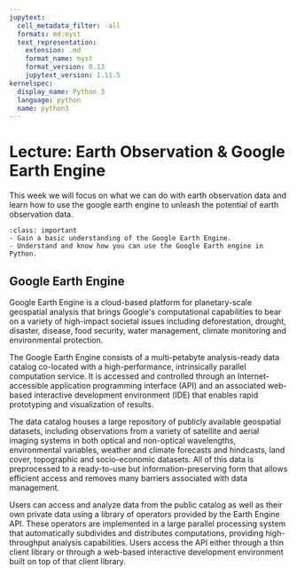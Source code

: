 ```yaml
---
jupytext:
  cell_metadata_filter: -all
  formats: md:myst
  text_representation:
    extension: .md
    format_name: myst
    format_version: 0.13
    jupytext_version: 1.11.5
kernelspec:
  display_name: Python 3
  language: python
  name: python3
---
```


# Lecture: Earth Observation & Google Earth Engine

This week we will focus on what we can do with earth observation data and learn how to use the google earth engine to unleash the potential of earth observation data.

`````{admonition} Learning objectives week 4
:class: important
- Gain a basic understanding of the Google Earth Engine.
- Understand and know how you can use the Google Earth engine in Python. 
`````

## Google Earth Engine
Google Earth Engine is a cloud-based platform for planetary-scale geospatial analysis that brings Google's computational capabilities to bear on a variety of high-impact societal issues including deforestation, drought, disaster, disease, food security, water management, climate monitoring and environmental protection. 

The Google Earth Engine consists of a multi-petabyte analysis-ready data catalog co-located with a high-performance, intrinsically parallel computation service. It is accessed and controlled through an Internet-accessible application programming interface (API) and an associated web-based interactive development environment (IDE) that enables rapid prototyping and visualization of results.

The data catalog houses a large repository of publicly available geospatial datasets, including observations from a variety of satellite and aerial imaging systems in both optical and non-optical wavelengths, environmental variables, weather and climate forecasts and hindcasts, land cover, topographic and socio-economic datasets. All of this data is preprocessed to a ready-to-use but information-preserving form that allows efficient access and removes many barriers associated with data management.

Users can access and analyze data from the public catalog as well as their own private data using a library of operators provided by the Earth Engine API. These operators are implemented in a large parallel processing system that automatically subdivides and distributes computations, providing high-throughput analysis capabilities. Users access the API either through a thin client library or through a web-based interactive development environment built on top of that client library.

